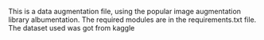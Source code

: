 This is a data augmentation file, using the popular image augmentation library albumentation. 
The required modules are in the requirements.txt file.
The dataset used was got from kaggle
